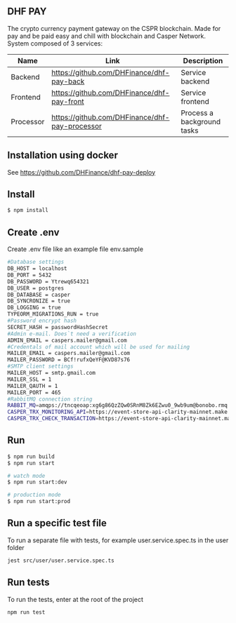 ## DHF PAY
The crypto currency payment gateway on the CSPR blockchain. Made for pay and be paid easy and chill with blockchain and Casper Network.
System composed of 3 services:

|       Name         |            Link              |        Description                 |
|----------------|-------------------------------|-----------------------------|
|Backend  |<https://github.com/DHFinance/dhf-pay-back>            | Service backend            |
|Frontend          |<https://github.com/DHFinance/dhf-pay-front>            |Service frontend            |
|Processor          |<https://github.com/DHFinance/dhf-pay-processor>| Process a background tasks|

## Installation using docker
See https://github.com/DHFinance/dhf-pay-deploy


## Install

```bash
$ npm install
```

## Create .env
Create .env file like an example file env.sample

```bash
#Database settings
DB_HOST = localhost
DB_PORT = 5432
DB_PASSWORD = Ytrewq654321
DB_USER = postgres
DB_DATABASE = casper
DB_SYNCRONIZE = true
DB_LOGGING = true
TYPEORM_MIGRATIONS_RUN = true
#Password encrypt hash
SECRET_HASH = passwordHashSecret
#Admin e-mail. Does`t need a verification 
ADMIN_EMAIL = caspers.mailer@gmail.com
#Credentals of mail account which will be used for mailing
MAILER_EMAIL = caspers.mailer@gmail.com
MAILER_PASSWORD = BCf!rufxQeYF@KVD87s76
#SMTP client settings
MAILER_HOST = smtp.gmail.com
MAILER_SSL = 1
MAILER_QAUTH = 1
MAILER_PORT = 465
#RabbitMQ connection string
RABBIT_MQ=amqps://tncqeoap:xg6g86QzZQw0SRnM8Zk6EZwu0_9wb9um@bonobo.rmq.cloudamqp.com/tncqeoap
CASPER_TRX_MONITORING_API=https://event-store-api-clarity-mainnet.make.services/deploys/
CASPER_TRX_CHECK_TRANSACTION=https://event-store-api-clarity-mainnet.make.services/raw-processed-deploys/
```

## Run
```bash
$ npm run build
$ npm run start

# watch mode
$ npm run start:dev

# production mode
$ npm run start:prod
```
## Run a specific test file
To run a separate file with tests, for example user.service.spec.ts in the user folder
```bash
jest src/user/user.service.spec.ts
```

## Run tests
To run the tests, enter at the root of the project
```bash
npm run test
```